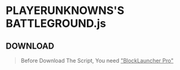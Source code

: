 PLAYERUNKNOWNS'S BATTLEGROUND.js
================================
## DOWNLOAD
> Before Download The Script, You need <u>"BlockLauncher Pro"</u>